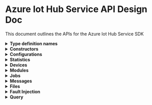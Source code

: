 ﻿# Azure Iot Hub Service API Design Doc

This document outlines the APIs for the Azure Iot Hub Service SDK

<details><summary><b>Type definition names</b></summary>

```text
Configuration - TwinConfiguration
Module - ModuleIdentity
Device - DeviceIdentity
Twin - TwinData
Interface - PnpInterface
Property - PnpProperty
Reported - PnpReported
Desired - PnpDesired
```

</details>

<details><summary><b>Constructors</b></summary>

```csharp
/// <summary>
/// Initializes a new instance of the <see cref="IoTHubServiceClient"/> class.
/// </summary>
/// <param name="connectionString">
/// The IoT Hub connection string, with either "iothubowner", "service", "registryRead" or "registryReadWrite" policy, as applicable.
/// For more information, see <see href="https://docs.microsoft.com/en-us/azure/iot-hub/iot-hub-devguide-security#access-control-and-permissions"/>.
/// </param>
public IoTHubServiceClient(string connectionString) {}

/// <summary>
/// Initializes a new instance of the <see cref="IoTHubServiceClient"/> class.
/// </summary>
/// <param name="connectionString">
/// The IoT Hub connection string, with either "iothubowner", "service", "registryRead" or "registryReadWrite" policy, as applicable.
/// For more information, see <see href="https://docs.microsoft.com/en-us/azure/iot-hub/iot-hub-devguide-security#access-control-and-permissions"/>.
/// </param>
/// <param name="options">
/// Options that allow configuration of requests sent to the IoT Hub service.
/// </param>
public IoTHubServiceClient(string connectionString, IoTHubServiceClientOptions options) {}

/// <summary>
/// Initializes a new instance of the <see cref="IoTHubServiceClient"/> class.
/// </summary>
/// <param name="endpoint">
/// The IoT Hub service instance endpoint to connect to.
/// </param>
/// <param name="credential">
/// The IoT Hub credentials, to be used for authenticating against an IoT Hub instance via SAS tokens.
/// </param>
public IoTHubServiceClient(Uri endpoint, IotHubSasCredential credential) {}

/// <summary>
/// Initializes a new instance of the <see cref="IoTHubServiceClient"/> class.
/// </summary>
/// <param name="endpoint">
/// The IoT Hub service instance endpoint to connect to.
/// </param>
/// <param name="credential">
/// The IoT Hub credentials, to be used for authenticating against an IoT Hub instance via SAS tokens.
/// </param>
/// <param name="options">
/// Options that allow configuration of requests sent to the IoT Hub service.
/// </param>
public IoTHubServiceClient(Uri endpoint, IotHubSasCredential credential, IoTHubServiceClientOptions options) {}

// TODO: Will be added once service implement's OAuth support

/// <summary>
/// Initializes a new instance of the <see cref="IoTHubServiceClient"/> class.
/// </summary>
/// <param name="endpoint">
/// The IoT Hub service instance endpoint to connect to.
/// </param>
/// <param name="credential">
/// The <see cref="TokenCredential"/> implementation which will be used to request for the authentication token.
///</param>
public IoTHubServiceClient(Uri endpoint, TokenCredential credential) {}

/// <summary>
/// Initializes a new instance of the <see cref="IoTHubServiceClient"/> class.
/// </summary>
/// <param name="endpoint">
/// The IoT Hub service instance endpoint to connect to.
/// </param>
/// <param name="credential">
/// The <see cref="TokenCredential"/> implementation which will be used to request for the authentication token.
///</param>
/// <param name="options">
/// Options that allow configuration of requests sent to the IoT Hub service.
/// </param>
public IoTHubServiceClient(Uri endpoint, TokenCredential credential, IoTHubServiceClientOptions options) {}

```

</details>

<details><summary><b>Configurations</b></summary>

APIs for managing configurations for devices and modules

```csharp

```

</details>

<details><summary><b>Statistics</b></summary>

APIs for getting statistics about devices and modules, as well as service statistics

```csharp

```

</details>

<details><summary><b>Devices</b></summary>
APIs for managing device identities, device twins, and querying devices

This sub-client has been implemented. Refer to [DevicesClient](./DevicesClient.cs).

</details>

<details><summary><b>Modules</b></summary>

APIs for managing module identities, module twins, and querying modules

This sub-client has been implemented. Refer to [ModulesClient](./ModulesClient.cs).

</details>

<details><summary><b>Jobs</b></summary>
APIs for using IotHub v2 jobs

```csharp

```

</details>

<details><summary><b>Messages</b></summary>
Feedback messages, sending cloud to device messages (missing from current swagger), and purging cloud to device message queue
```csharp
```
</details>

<details><summary><b>Files</b></summary>
APIs for getting file upload notifications (missing from current swagger)

```csharp
```

</details>

<details><summary><b>Fault Injection</b></summary>
Not sure if we'll expose these

```csharp
```

</details>

<details><summary><b>Query</b></summary>
APIs for querying on device or module identities

```csharp
```

</details>
